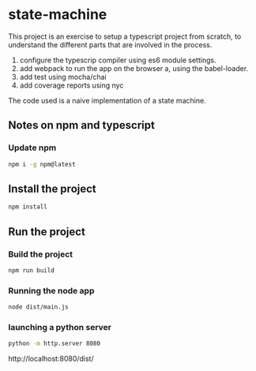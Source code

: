 # state-machine

This project is an exercise to setup a typescript project from scratch, to understand the different parts that are involved in the process. 


1. configure the typescrip compiler using es6 module settings.
2. add webpack to run the app on the browser a, using the babel-loader.
3. add test using mocha/chai
4. add coverage reports using nyc

The code used is a naive implementation of a state machine.

## Notes on npm and typescript

### Update npm

```bash
npm i -g npm@latest
```

## Install the project

```bash
npm install
```

## Run the project

### Build the project

```bash
npm run build
```

### Running the node app

```bash
node dist/main.js
```

### launching a python server 
```bash
python -m http.server 8080
```

http://localhost:8080/dist/